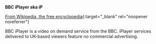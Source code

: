 **BBC iPlayer aka iP**<br>

[From Wikipedia, the free encyclopedia](https://en.wikipedia.org/wiki/BBC_iPlayer){:target="\_blank" rel="noopener noreferrer"}

BBC iPlayer is a video on demand service from the BBC. iPlayer services delivered to UK-based viewers feature no commercial advertising.
